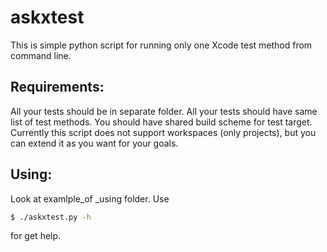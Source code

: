 # askxtest

This is simple python script for running only one Xcode test method from command line.

## Requirements:
  All your tests should be in separate folder. All your tests should have same list of test methods. You should have shared build scheme for test target. Currently this script does not support workspaces (only projects), but you can extend it as you want for your goals.
  
## Using:
  Look at examlple_of _using folder. Use 
  ```bash
  $ ./askxtest.py -h
  ```
  for get help.
